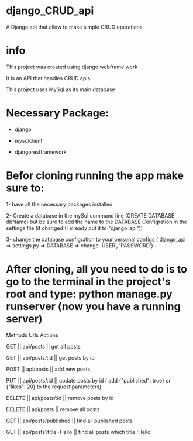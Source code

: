 # django_CRUD_api
A Django api that allow to make simple CRUD operations


# info
This project was created using django webframe work

It is an API that handles CRUD apis

This project uses MySql as its main database

# Necessary Package:

- django

- mysqlclient

- djangorestframework


# Befor cloning running the app make sure to:

1- have all the necessary packages installed

2- Create a database in the mySql command line (CREATE DATABASE dbName) but be sure to add the name to the DATABASE Configration in the settings file (if changed (I already put it to "django_api"))

3- change the database configration to your personal configs ( django_api => settings.py => DATABASE => change 'USER', 'PASSWORD')


# After cloning, all you need to do is to go to the terminal in the project's root and type: python manage.py runserver  (now you have a running server)

Methods	Urls	Actions

GET   ||	api/posts	        ||    get all posts

GET	 ||   api/posts/:id	    ||    get posts by id

POST ||   api/posts	        ||    add new posts

PUT	 ||   api/posts/:id	    ||    update posts by id ( add {"published": true} or {"likes": 20} to the request parameters)

DELETE ||	api/posts/:id	    ||    remove posts by id

DELETE ||	api/posts	        ||    remove all posts

GET	  ||  api/posts/published	||  find all published posts

GET	  ||  api/posts?title=Hello ||	find all posts which title 'Hello'
